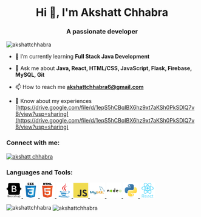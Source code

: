 <h1 align="center">Hi 👋, I'm Akshatt Chhabra</h1>
<h3 align="center">A passionate developer</h3>

<p align="left"> <img src="https://komarev.com/ghpvc/?username=akshattchhabra&label=Profile%20views&color=0e75b6&style=flat" alt="akshattchhabra" /> </p>

- 🌱 I’m currently learning **Full Stack Java Development**

- 💬 Ask me about **Java, React, HTML/CSS, JavaScript, Flask, Firebase, MySQL, Git**

- 📫 How to reach me **akshattchhabra6@gmail.com**

- 📄 Know about my experiences [https://drive.google.com/file/d/1epS5hCBqIBX6hz9xt7aKSh0PkSDlQ7vB/view?usp=sharing](https://drive.google.com/file/d/1epS5hCBqIBX6hz9xt7aKSh0PkSDlQ7vB/view?usp=sharing)

<h3 align="left">Connect with me:</h3>
<p align="left">
<a href="https://www.linkedin.com/in/akshatt-chhabra-886258209/" target="blank"><img align="center" src="https://raw.githubusercontent.com/rahuldkjain/github-profile-readme-generator/master/src/images/icons/Social/linked-in-alt.svg" alt="akshatt chhabra" height="30" width="40" /></a>
</p>

<h3 align="left">Languages and Tools:</h3>
<p align="left"> <a href="https://getbootstrap.com" target="_blank" rel="noreferrer"> <img src="https://raw.githubusercontent.com/devicons/devicon/master/icons/bootstrap/bootstrap-plain-wordmark.svg" alt="bootstrap" width="40" height="40"/> </a> <a href="https://www.w3schools.com/css/" target="_blank" rel="noreferrer"> <img src="https://raw.githubusercontent.com/devicons/devicon/master/icons/css3/css3-original-wordmark.svg" alt="css3" width="40" height="40"/> </a> <a href="https://www.w3.org/html/" target="_blank" rel="noreferrer"> <img src="https://raw.githubusercontent.com/devicons/devicon/master/icons/html5/html5-original-wordmark.svg" alt="html5" width="40" height="40"/> </a> <a href="https://www.java.com" target="_blank" rel="noreferrer"> <img src="https://raw.githubusercontent.com/devicons/devicon/master/icons/java/java-original.svg" alt="java" width="40" height="40"/> </a> <a href="https://developer.mozilla.org/en-US/docs/Web/JavaScript" target="_blank" rel="noreferrer"> <img src="https://raw.githubusercontent.com/devicons/devicon/master/icons/javascript/javascript-original.svg" alt="javascript" width="40" height="40"/> </a> <a href="https://www.mysql.com/" target="_blank" rel="noreferrer"> <img src="https://raw.githubusercontent.com/devicons/devicon/master/icons/mysql/mysql-original-wordmark.svg" alt="mysql" width="40" height="40"/> </a> <a href="https://nodejs.org" target="_blank" rel="noreferrer"> <img src="https://raw.githubusercontent.com/devicons/devicon/master/icons/nodejs/nodejs-original-wordmark.svg" alt="nodejs" width="40" height="40"/> </a> <a href="https://www.python.org" target="_blank" rel="noreferrer"> <img src="https://raw.githubusercontent.com/devicons/devicon/master/icons/python/python-original.svg" alt="python" width="40" height="40"/> </a> <a href="https://reactjs.org/" target="_blank" rel="noreferrer"> <img src="https://raw.githubusercontent.com/devicons/devicon/master/icons/react/react-original-wordmark.svg" alt="react" width="40" height="40"/> </a> </p>

<p><img align="left" src="https://github-readme-stats.vercel.app/api/top-langs?username=akshattchhabra&show_icons=true&locale=en&layout=compact" alt="akshattchhabra" /></p>

<p>&nbsp;<img align="center" src="https://github-readme-stats.vercel.app/api?username=akshattchhabra&show_icons=true&locale=en" alt="akshattchhabra" /></p>

